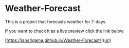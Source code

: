 # Weather-Forecast

This is a project that forecasts weather for 7-days.

If you want to check it as a live preview click the link below.

[https://jans4game.github.io/Weather-Forecast/](url)
